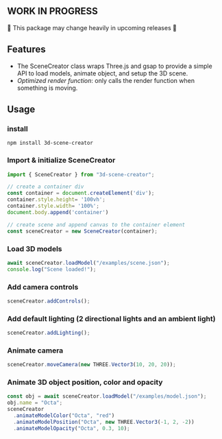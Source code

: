 
## WORK IN PROGRESS
:construction: This package may change heavily in upcoming releases :construction:

## Features
- The SceneCreator class wraps Three.js and gsap to provide a simple API to load models, animate object, and setup the 3D scene.
- _Optimized render function_: only calls the render function when something is moving.

## Usage
### install 

```
npm install 3d-scene-creator
```

### Import & initialize SceneCreator

```js
import { SceneCreator } from "3d-scene-creator";

// create a container div
const container = document.createElement('div');
container.style.height= '100vh';
container.style.width= '100%';
document.body.append('container')

// create scene and append canvas to the container element
const sceneCreator = new SceneCreator(container);

```

### Load 3D models

```js
await sceneCreator.loadModel("/examples/scene.json");
console.log("Scene loaded!");
```

### Add camera controls

```js
sceneCreator.addControls();
```

### Add default lighting (2 directional lights and an ambient light)
```js
sceneCreator.addLighting();
```


### Animate camera

```js
sceneCreator.moveCamera(new THREE.Vector3(10, 20, 20));
```

### Animate 3D object position, color and opacity

```js
const obj = await sceneCreator.loadModel("/examples/model.json");
obj.name = "Octa";
sceneCreator
  .animateModelColor("Octa", "red")
  .animateModelPosition("Octa", new THREE.Vector3(-1, 2, -2))
  .animateModelOpacity("Octa", 0.3, 10);

```

